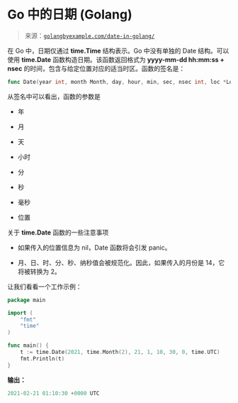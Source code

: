 <!--yml

类别：未分类

日期：2024-10-13 06:08:35

-->

# Go 中的日期 (Golang)

> 来源：[`golangbyexample.com/date-in-golang/`](https://golangbyexample.com/date-in-golang/)

在 Go 中，日期仅通过 **time.Time** 结构表示。Go 中没有单独的 Date 结构。可以使用 **time.Date** 函数构造日期。该函数返回格式为 **yyyy-mm-dd hh:mm:ss + nsec** 的时间，包含与给定位置对应的适当时区。函数的签名是：

```go
func Date(year int, month Month, day, hour, min, sec, nsec int, loc *Location) Time
```

从签名中可以看出，函数的参数是

+   年

+   月

+   天

+   小时

+   分

+   秒

+   毫秒

+   位置

关于 **time.Date** 函数的一些注意事项

+   如果传入的位置信息为 nil，Date 函数将会引发 panic。

+   月、日、时、分、秒、纳秒值会被规范化。因此，如果传入的月份是 14，它将被转换为 2。

让我们看看一个工作示例：

```go
package main

import (
    "fmt"
    "time"
)

func main() {
    t := time.Date(2021, time.Month(2), 21, 1, 10, 30, 0, time.UTC)
    fmt.Println(t)
}
```

**输出：**

```go
2021-02-21 01:10:30 +0000 UTC
```

